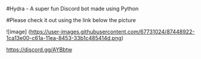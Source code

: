 #Hydra - A super fun Discord bot made using Python

#Please check it out using the link below the picture

![image]
(https://user-images.githubusercontent.com/67731024/87448922-1ca13e00-c61a-11ea-8453-33b1c485414d.png)

https://discord.gg/AYBbtw
